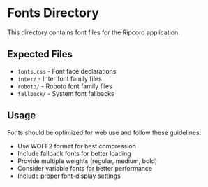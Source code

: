 # Fonts Directory

This directory contains font files for the Ripcord application.

## Expected Files

- `fonts.css` - Font face declarations
- `inter/` - Inter font family files
- `roboto/` - Roboto font family files
- `fallback/` - System font fallbacks

## Usage

Fonts should be optimized for web use and follow these guidelines:
- Use WOFF2 format for best compression
- Include fallback fonts for better loading
- Provide multiple weights (regular, medium, bold)
- Consider variable fonts for better performance
- Include proper font-display settings 